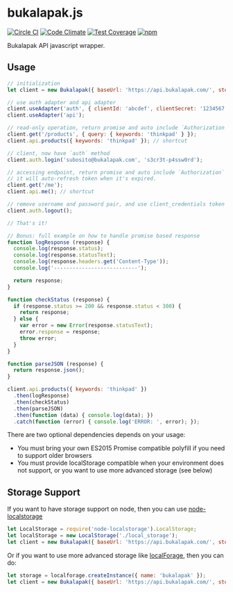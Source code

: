 # bukalapak.js

[![Circle CI](https://circleci.com/gh/bukalapak/bukalapak.js.svg?style=shield&circle-token=d8aa3d29804a92ce000a33c0372ac42d3ef99560)](https://circleci.com/gh/bukalapak/bukalapak.js)
[![Code Climate](https://codeclimate.com/repos/56cac426e6f128215f001042/badges/6d21f6edb6a5e05f155e/gpa.svg)](https://codeclimate.com/repos/56cac426e6f128215f001042/feed)
[![Test Coverage](https://codeclimate.com/repos/56cac426e6f128215f001042/badges/6d21f6edb6a5e05f155e/coverage.svg)](https://codeclimate.com/repos/56cac426e6f128215f001042/coverage)
[![npm](https://img.shields.io/npm/v/bukalapak.svg)](https://www.npmjs.com/package/bukalapak)

Bukalapak API javascript wrapper.

## Usage

```javascript
// initialization
let client = new Bukalapak({ baseUrl: 'https://api.bukalapak.com/', storage: localStorage });

// use auth adapter and api adapter
client.useAdapter('auth', { clientId: 'abcdef', clientSecret: '1234567', subdomain: 'accounts' });
client.useAdapter('api');

// read-only operation, return promise and auto include `Authorization` header with token from client_credentials
client.get('/products', { query: { keywords: 'thinkpad' } });
client.api.products({ keywords: 'thinkpad' }); // shortcut

// client, now have `auth` method
client.auth.login('subosito@bukalapak.com', 's3cr3t-p4ssw0rd');

// accessing endpoint, return promise and auto include `Authorization` header with token from resource_owner_password
// it will auto-refresh token when it's expired.
client.get('/me');
client.api.me(); // shortcut

// remove username and password pair, and use client_credentials token instead
client.auth.logout();

// That's it!

// Bonus: full example on how to handle promise based response
function logResponse (response) {
  console.log(response.status);
  console.log(response.statusText);
  console.log(response.headers.get('Content-Type'));
  console.log('---------------------------');

  return response;
}

function checkStatus (response) {
  if (response.status >= 200 && response.status < 300) {
    return response;
  } else {
    var error = new Error(response.statusText);
    error.response = response;
    throw error;
  }
}

function parseJSON (response) {
  return response.json();
}

client.api.products({ keywords: 'thinkpad' })
  .then(logResponse)
  .then(checkStatus)
  .then(parseJSON)
  .then(function (data) { console.log(data); })
  .catch(function (error) { console.log('ERROR: ', error); });

```

There are two optional dependencies depends on your usage:

- You must bring your own ES2015 Promise compatible polyfill if you need to support older browsers
- You must provide localStorage compatible when your environment does not support,
  or you want to use more advanced storage (see below)

## Storage Support

If you want to have storage support on node, then you can use [node-localstorage](https://github.com/lmaccherone/node-localstorage)


```javascript
let LocalStorage = require('node-localstorage').LocalStorage;
let localStorage = new LocalStorage('./local_storage');
let client = new Bukalapak({ baseUrl: 'https://api.bukalapak.com/', storage: localStorage });
```

Or if you want to use more advanced storage like [localForage](https://github.com/mozilla/localForage), then you can do:

```javascript
let storage = localforage.createInstance({ name: 'bukalapak' });
let client = new Bukalapak({ baseUrl: 'https://api.bukalapak.com/', storage: storage, storageOptions: { serialize: false } });
```
